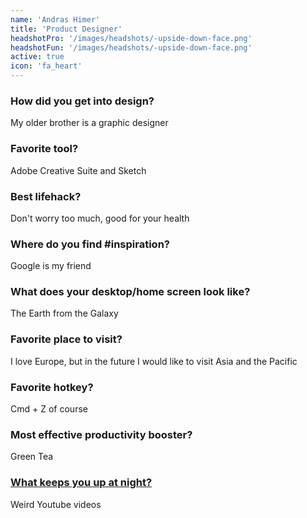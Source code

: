 ```yaml
---
name: 'Andras Himer'
title: 'Product Designer'
headshotPro: '/images/headshots/-upside-down-face.png'
headshotFun: '/images/headshots/-upside-down-face.png'
active: true
icon: 'fa_heart'
---
```


### How did you get into design?

My older brother is a graphic designer

### Favorite tool?

Adobe Creative Suite and Sketch

### Best lifehack?

Don't worry too much, good for your health

### Where do you find #inspiration?

Google is my friend

### What does your desktop/home screen look like?

The Earth from the Galaxy

### Favorite place to visit?

I love Europe, but in the future I would like to visit Asia and the Pacific

### Favorite hotkey?

Cmd + Z of course

### Most effective productivity booster?

Green Tea

### [What keeps you up at night?](http://whatkeepsyouupatnight.io)

Weird Youtube videos
